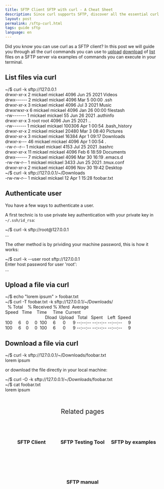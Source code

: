 ```yaml
---
title: SFTP Client SFTP with curl - A Cheat Sheet
description: Since curl supports SFTP, discover all the essential curl commands to manage your SFTP: upload, download, and list files on your server
layout: post
permalink: /sftp-curl.html
tags: guide sftp
language: en
---
```


Did you know you can use curl as a SFTP client? In this post we will guide you through all the curl commands you can use to [upload](#upload-a-file-via-curl) [download](#download-a-file-via-curl) of [list](#list-files-via-curl) files on a SFTP server via examples of commands you can execute in your terminal.

## List files via curl

<div class="terminal">
<span class="prompt">~/$ </span>curl -k sftp://127.0.0.1<br>
<span class="stdout">
drwxr-xr-x    2 mickael  mickael      4096 Jun 25  2021 Videos<br>
drwx------    2 mickael  mickael      4096 Mar  5 00:00 .ssh<br>
drwxr-xr-x    3 mickael  mickael      4096 Jul  3  2021 Music<br>
drwxrwxr-x    6 mickael  mickael      4096 Jan 26 00:00 filestash<br>
-rw-------    1 mickael  mickael        55 Jun 26  2021 .authinfo<br>
drwxr-xr-x    3 root     root         4096 Jun 25  2021 ..<br>
-rw-------    1 mickael  mickael    100306 Apr  1 00:54 .bash_history<br>
drwxr-xr-x    2 mickael  mickael     20480 Mar  3 08:40 Pictures<br>
drwxr-xr-x    3 mickael  mickael     16384 Apr  1 09:17 Downloads<br>
drwxr-x---   46 mickael  mickael      4096 Apr  1 00:54 .<br>
-rw-r--r--    1 mickael  mickael      4153 Jul 25  2021 .bashrc<br>
drwxr-xr-x   11 mickael  mickael      4096 Feb  6 18:59 Documents<br>
drwx------    7 mickael  mickael      4096 Mar 30 16:19 .emacs.d<br>
-rw-rw-r--    1 mickael  mickael      3433 Jun 25  2021 .tmux.conf<br>
drwxr-xr-x    2 mickael  mickael      4096 Nov 30 19:42 Desktop<br>
</span>
<span class="prompt">~/$ </span>curl -k sftp://127.0.0.1/~/Downloads<br>
<span class="stdout">
-rw-rw-r--    1 mickael  mickael        12 Apr  1 15:28 foobar.txt
</span>
</div>

## Authenticate user

You have a few ways to authenticate a user.


A first technic is to use private key authentication with your private key in `~/.ssh/id_rsa`:

<div class="terminal">
<span class="prompt">~/$ </span>curl -k sftp://root@127.0.0.1<br>
<span class="stdout">...<br></span>
</div>

The other method is by prividing your machine password, this is how it works:

<div class="terminal">
<span class="prompt">~/$ </span>curl -k --user root sftp://127.0.0.1<br>
<span class="stdout">Enter host password for user 'root':<br>
...<br>
</span>
</div>

## Upload a file via curl

<div class="terminal">
<span class="prompt">~/$ </span>echo "lorem ipsum" > foobar.txt<br>
<span class="prompt">~/$ </span>curl -T foobar.txt -k sftp://127.0.0.1/~/Downloads/<br>
<span class="stdout">
&nbsp;&nbsp;% Total&nbsp;&nbsp;&nbsp;&nbsp;% Received % Xferd&nbsp;&nbsp;Average Speed&nbsp;&nbsp;&nbsp;Time&nbsp;&nbsp;&nbsp;&nbsp;Time&nbsp;&nbsp;&nbsp;&nbsp;&nbsp;Time&nbsp;&nbsp;Current<br>
&nbsp;&nbsp;&nbsp;&nbsp;&nbsp;&nbsp;&nbsp;&nbsp;&nbsp;&nbsp;&nbsp;&nbsp;&nbsp;&nbsp;&nbsp;&nbsp;&nbsp;&nbsp;&nbsp;&nbsp;&nbsp;&nbsp;&nbsp;&nbsp;&nbsp;&nbsp;&nbsp;&nbsp;&nbsp;&nbsp;&nbsp;&nbsp;&nbsp;Dload&nbsp;&nbsp;Upload&nbsp;&nbsp;&nbsp;Total&nbsp;&nbsp;&nbsp;Spent&nbsp;&nbsp;&nbsp;&nbsp;Left&nbsp;&nbsp;Speed<br>
100&nbsp;&nbsp;&nbsp;&nbsp;&nbsp;6&nbsp;&nbsp;&nbsp;&nbsp;0&nbsp;&nbsp;&nbsp;&nbsp;&nbsp;0&nbsp;&nbsp;100&nbsp;&nbsp;&nbsp;&nbsp;&nbsp;6&nbsp;&nbsp;&nbsp;&nbsp;&nbsp;&nbsp;0&nbsp;&nbsp;&nbsp;&nbsp;&nbsp;&nbsp;9 --:--:-- --:--:-- --:--:--&nbsp;&nbsp;&nbsp;&nbsp;&nbsp;9<br>
100&nbsp;&nbsp;&nbsp;&nbsp;&nbsp;6&nbsp;&nbsp;&nbsp;&nbsp;0&nbsp;&nbsp;&nbsp;&nbsp;&nbsp;0&nbsp;&nbsp;100&nbsp;&nbsp;&nbsp;&nbsp;&nbsp;6&nbsp;&nbsp;&nbsp;&nbsp;&nbsp;&nbsp;0&nbsp;&nbsp;&nbsp;&nbsp;&nbsp;&nbsp;9 --:--:-- --:--:-- --:--:--&nbsp;&nbsp;&nbsp;&nbsp;&nbsp;9<br>
</span>
</div>


## Download a file via curl

<div class="terminal">
<span class="prompt">~/$ </span>curl -k sftp://127.0.0.1/~/Downloads/foobar.txt<br>
<span class="stdout">
lorem ipsum
</span>
</div>

or download the file directly in your local machine:
<div class="terminal">
<span class="prompt">~/$ </span>curl -O -k sftp://127.0.0.1/~/Downloads/foobar.txt<br>
<span class="prompt">~/$ </span>cat foobar.txt<br>
<span class="stdout">
lorem ipsum
</span>
</div>


<div class="related">
    <div class="title">
        Related pages<br>
        <img src="https://mickael.kerjean.me/assets/img/arrow_bottom.png"/>
    </div>
    <div class="related_content">
        <a href="{% post_url 2020-04-30-sftp-browser %}"><h3 class="no-anchor">SFTP Client</h3></a><a href="{% post_url 2020-08-31-sftp-online-test %}"><h3 class="no-anchor">SFTP Testing Tool</h3></a><a href="{% post_url 2020-07-01-sftp-example %}"><h3 class="no-anchor">SFTP by examples</h3></a><a href="{% post_url 2020-07-02-man-sftp %}"><h3 class="no-anchor">SFTP manual</h3></a>
    </div>
</div>
<style>
 .related{ text-align:center;margin-top:50px;}
 .related .title{
     font-size: 1.5em;
     margin-top: 30px;
 }
 .related .title img{
     animation: bounce 1s infinite alternate;
     width: 16px;
     height: 17px;
 }
 .related .related_content { margin-top:5px; }
 .related .related_content h3 {
     background: var(--bg-color);
     padding: 50px 0;
     border-radius: 5px;
     margin: 0!important;
 }
 .related .related_content a{
     display: inline-block;
     width: calc(33% - 10px);
     padding: 5px;
     text-decoration: none!important;
 }
 .related .related_content a:hover{
     transform: scale(1.1);
     transition: ease 0.3s transform;
 }
 .related .related_content a:hover h3{
     background: var(--emphasis-primary);
     transition: ease 0.3s background;
 }

 @media only screen and (max-width: 550px) {
     .related .related_content a{ width: 100%; }
 }
 @keyframes bounce {
     from {
         transform: translate3d(0,0,0);
     }
     to {
         transform: translate3d(0,-8px,0);
     }
 }
</style>
